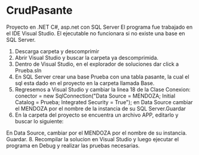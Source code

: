 # CrudPasante
Proyecto en .NET C#, asp.net con SQL Server
El programa fue trabajado en el IDE Visual Studio. 
El ejecutable no funcionara si no existe una base en SQL Server.

1. Descarga carpeta y descomprimir
2. Abrir Visual Studio y buscar la carpeta ya descomprimida.
3. Dentro de Visual Studio, en el explorador de soluciones dar click a Prueba.sln
4. En SQL Server crear una base Prueba con una tabla pasante, la cual el sql esta dado en el proyecto en la 
carpeta llamada Base.
6. Regresemos a Visual Studio y cambiar la linea 18 de la Clase Conexion: 
conector = new SqlConnection("Data Source = MENDOZA; Initial Catalog = Prueba; Integrated Security = True");
en Data Source cambiar el MENDOZA por el nombre de la instancia de su SQL Server.Guardar
7. En la carpeta del proyecto se encuentra un archivo APP, editarlo y buscar lo siguiente:
<connectionStrings>
        <add name="Prueba.Properties.Settings.PruebaConnectionString"
            connectionString="Data Source=MENDOZA;Initial Catalog=Prueba;Integrated Security=True"
            providerName="System.Data.SqlClient" />
    </connectionStrings>
    En Data Source, cambiar por el MENDOZA por el nombre de su instancia. Guardar.
8. Recompilar la solucion en Visual Studio y luego ejecutar el programa en Debug y 
realizar las pruebas necesarias.


